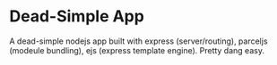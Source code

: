 # Dead-Simple App

A dead-simple nodejs app built with express (server/routing), parceljs (modeule bundling), ejs (express template engine). Pretty dang easy.
